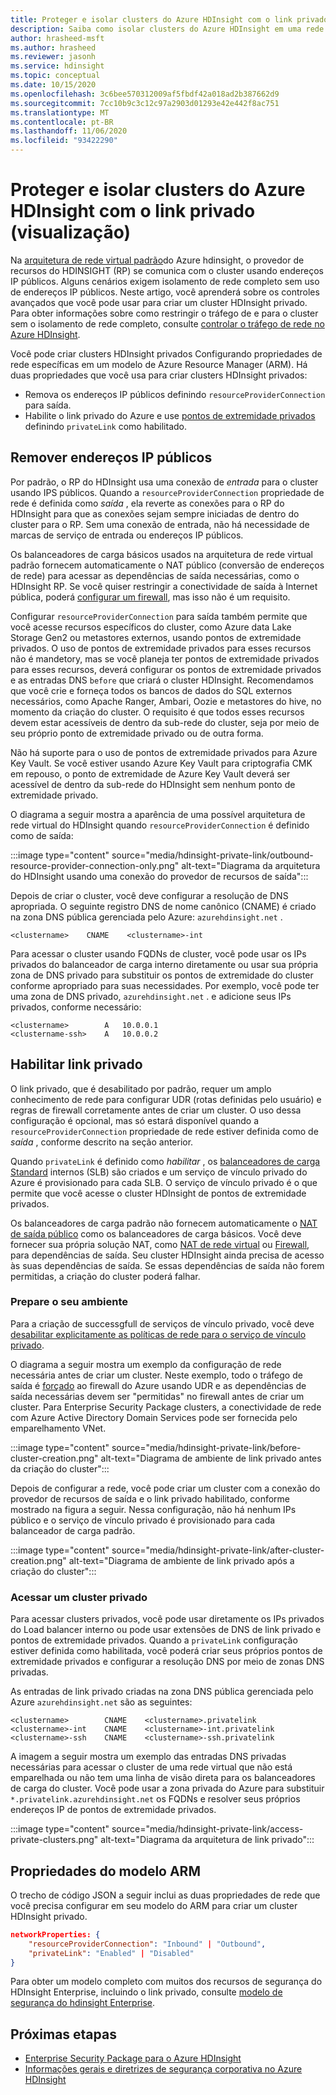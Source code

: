 ```yaml
---
title: Proteger e isolar clusters do Azure HDInsight com o link privado (visualização)
description: Saiba como isolar clusters do Azure HDInsight em uma rede virtual usando o link privado do Azure.
author: hrasheed-msft
ms.author: hrasheed
ms.reviewer: jasonh
ms.service: hdinsight
ms.topic: conceptual
ms.date: 10/15/2020
ms.openlocfilehash: 3c6bee570312009af5fbdf42a018ad2b387662d9
ms.sourcegitcommit: 7cc10b9c3c12c97a2903d01293e42e442f8ac751
ms.translationtype: MT
ms.contentlocale: pt-BR
ms.lasthandoff: 11/06/2020
ms.locfileid: "93422290"
---
```

# <a name="secure-and-isolate-azure-hdinsight-clusters-with-private-link-preview"></a>Proteger e isolar clusters do Azure HDInsight com o link privado (visualização)

Na [arquitetura de rede virtual padrão](./hdinsight-virtual-network-architecture.md)do Azure hdinsight, o provedor de recursos do HDINSIGHT (RP) se comunica com o cluster usando endereços IP públicos. Alguns cenários exigem isolamento de rede completo sem uso de endereços IP públicos. Neste artigo, você aprenderá sobre os controles avançados que você pode usar para criar um cluster HDInsight privado. Para obter informações sobre como restringir o tráfego de e para o cluster sem o isolamento de rede completo, consulte [controlar o tráfego de rede no Azure HDInsight](./control-network-traffic.md).

Você pode criar clusters HDInsight privados Configurando propriedades de rede específicas em um modelo de Azure Resource Manager (ARM). Há duas propriedades que você usa para criar clusters HDInsight privados:

* Remova os endereços IP públicos definindo `resourceProviderConnection` para saída.
* Habilite o link privado do Azure e use [pontos de extremidade privados](../private-link/private-endpoint-overview.md) definindo `privateLink` como habilitado.

## <a name="remove-public-ip-addresses"></a>Remover endereços IP públicos

Por padrão, o RP do HDInsight usa uma conexão de *entrada* para o cluster usando IPS públicos. Quando a `resourceProviderConnection` propriedade de rede é definida como *saída* , ela reverte as conexões para o RP do HDInsight para que as conexões sejam sempre iniciadas de dentro do cluster para o RP. Sem uma conexão de entrada, não há necessidade de marcas de serviço de entrada ou endereços IP públicos.

Os balanceadores de carga básicos usados na arquitetura de rede virtual padrão fornecem automaticamente o NAT público (conversão de endereços de rede) para acessar as dependências de saída necessárias, como o HDInsight RP. Se você quiser restringir a conectividade de saída à Internet pública, poderá [configurar um firewall](./hdinsight-restrict-outbound-traffic.md), mas isso não é um requisito.

Configurar `resourceProviderConnection` para saída também permite que você acesse recursos específicos do cluster, como Azure data Lake Storage Gen2 ou metastores externos, usando pontos de extremidade privados. O uso de pontos de extremidade privados para esses recursos não é mandetory, mas se você planeja ter pontos de extremidade privados para esses recursos, deverá configurar os pontos de extremidade privados e as entradas DNS `before` que criará o cluster HDInsight. Recomendamos que você crie e forneça todos os bancos de dados do SQL externos necessários, como Apache Ranger, Ambari, Oozie e metastores do hive, no momento da criação do cluster. O requisito é que todos esses recursos devem estar acessíveis de dentro da sub-rede do cluster, seja por meio de seu próprio ponto de extremidade privado ou de outra forma.

Não há suporte para o uso de pontos de extremidade privados para Azure Key Vault. Se você estiver usando Azure Key Vault para criptografia CMK em repouso, o ponto de extremidade de Azure Key Vault deverá ser acessível de dentro da sub-rede do HDInsight sem nenhum ponto de extremidade privado.

O diagrama a seguir mostra a aparência de uma possível arquitetura de rede virtual do HDInsight quando `resourceProviderConnection` é definido como de saída:

:::image type="content" source="media/hdinsight-private-link/outbound-resource-provider-connection-only.png" alt-text="Diagrama da arquitetura do HDInsight usando uma conexão do provedor de recursos de saída":::

Depois de criar o cluster, você deve configurar a resolução de DNS apropriada. O seguinte registro DNS de nome canônico (CNAME) é criado na zona DNS pública gerenciada pelo Azure: `azurehdinsight.net` .

```dns
<clustername>    CNAME    <clustername>-int
```

Para acessar o cluster usando FQDNs de cluster, você pode usar os IPs privados do balanceador de carga interno diretamente ou usar sua própria zona de DNS privado para substituir os pontos de extremidade do cluster conforme apropriado para suas necessidades. Por exemplo, você pode ter uma zona de DNS privado, `azurehdinsight.net` . e adicione seus IPs privados, conforme necessário:

```dns
<clustername>        A   10.0.0.1
<clustername-ssh>    A   10.0.0.2
```

## <a name="enable-private-link"></a>Habilitar link privado

O link privado, que é desabilitado por padrão, requer um amplo conhecimento de rede para configurar UDR (rotas definidas pelo usuário) e regras de firewall corretamente antes de criar um cluster. O uso dessa configuração é opcional, mas só estará disponível quando a `resourceProviderConnection` propriedade de rede estiver definida como de *saída* , conforme descrito na seção anterior.

Quando `privateLink` é definido como *habilitar* , os [balanceadores de carga Standard](../load-balancer/load-balancer-overview.md) internos (SLB) são criados e um serviço de vínculo privado do Azure é provisionado para cada SLB. O serviço de vínculo privado é o que permite que você acesse o cluster HDInsight de pontos de extremidade privados.

Os balanceadores de carga padrão não fornecem automaticamente o [NAT de saída público](../load-balancer/load-balancer-outbound-connections.md) como os balanceadores de carga básicos. Você deve fornecer sua própria solução NAT, como [NAT de rede virtual](../virtual-network/nat-overview.md) ou [Firewall](./hdinsight-restrict-outbound-traffic.md), para dependências de saída. Seu cluster HDInsight ainda precisa de acesso às suas dependências de saída. Se essas dependências de saída não forem permitidas, a criação do cluster poderá falhar.

### <a name="prepare-your-environment"></a>Prepare o seu ambiente

Para a criação de successgfull de serviços de vínculo privado, você deve [desabilitar explicitamente as políticas de rede para o serviço de vínculo privado](../private-link/disable-private-link-service-network-policy.md).

O diagrama a seguir mostra um exemplo da configuração de rede necessária antes de criar um cluster. Neste exemplo, todo o tráfego de saída é [forçado](../firewall/forced-tunneling.md) ao firewall do Azure usando UDR e as dependências de saída necessárias devem ser "permitidas" no firewall antes de criar um cluster. Para Enterprise Security Package clusters, a conectividade de rede com Azure Active Directory Domain Services pode ser fornecida pelo emparelhamento VNet.

:::image type="content" source="media/hdinsight-private-link/before-cluster-creation.png" alt-text="Diagrama de ambiente de link privado antes da criação do cluster":::

Depois de configurar a rede, você pode criar um cluster com a conexão do provedor de recursos de saída e o link privado habilitado, conforme mostrado na figura a seguir. Nessa configuração, não há nenhum IPs público e o serviço de vínculo privado é provisionado para cada balanceador de carga padrão.

:::image type="content" source="media/hdinsight-private-link/after-cluster-creation.png" alt-text="Diagrama de ambiente de link privado após a criação do cluster":::

### <a name="access-a-private-cluster"></a>Acessar um cluster privado

Para acessar clusters privados, você pode usar diretamente os IPs privados do Load balancer interno ou pode usar extensões de DNS de link privado e pontos de extremidade privados. Quando a `privateLink` configuração estiver definida como habilitada, você poderá criar seus próprios pontos de extremidade privados e configurar a resolução DNS por meio de zonas DNS privadas.

As entradas de link privado criadas na zona DNS pública gerenciada pelo Azure `azurehdinsight.net` são as seguintes:

```dns
<clustername>        CNAME    <clustername>.privatelink
<clustername>-int    CNAME    <clustername>-int.privatelink
<clustername>-ssh    CNAME    <clustername>-ssh.privatelink
```

A imagem a seguir mostra um exemplo das entradas DNS privadas necessárias para acessar o cluster de uma rede virtual que não está emparelhada ou não tem uma linha de visão direta para os balanceadores de carga do cluster. Você pode usar a zona privada do Azure para substituir `*.privatelink.azurehdinsight.net` os FQDNs e resolver seus próprios endereços IP de pontos de extremidade privados.

:::image type="content" source="media/hdinsight-private-link/access-private-clusters.png" alt-text="Diagrama da arquitetura de link privado":::

## <a name="arm-template-properties"></a>Propriedades do modelo ARM

O trecho de código JSON a seguir inclui as duas propriedades de rede que você precisa configurar em seu modelo do ARM para criar um cluster HDInsight privado.

```json
networkProperties: {
    "resourceProviderConnection": "Inbound" | "Outbound",
    "privateLink": "Enabled" | "Disabled"
}
```

Para obter um modelo completo com muitos dos recursos de segurança do HDInsight Enterprise, incluindo o link privado, consulte [modelo de segurança do hdinsight Enterprise](https://github.com/Azure-Samples/hdinsight-enterprise-security/tree/main/ESP-HIB-PL-Template).

## <a name="next-steps"></a>Próximas etapas

* [Enterprise Security Package para o Azure HDInsight](enterprise-security-package.md)
* [Informações gerais e diretrizes de segurança corporativa no Azure HDInsight](./domain-joined/general-guidelines.md)
